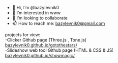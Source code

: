 - 👋 Hi, I’m @bazylevnik0
- 👀 I’m interested in www
- 💞️ I’m looking to collaborate
- 📫 How to reach me: bazylevnik0@gmail.com

projects for view:<br>
-Clicker Github page (Three.js , Tone.js)<br>
<a href="https://bazylevnik0.github.io/gotothestars/">bazylevnik0.github.io/gotothestars/</a><br>
-Slideshow web tool Github page (HTML & CSS & JS)<br>
<a href="https://bazylevnik0.github.io/showmagic/">bazylevnik0.github.io/showmagic/</a><br>
